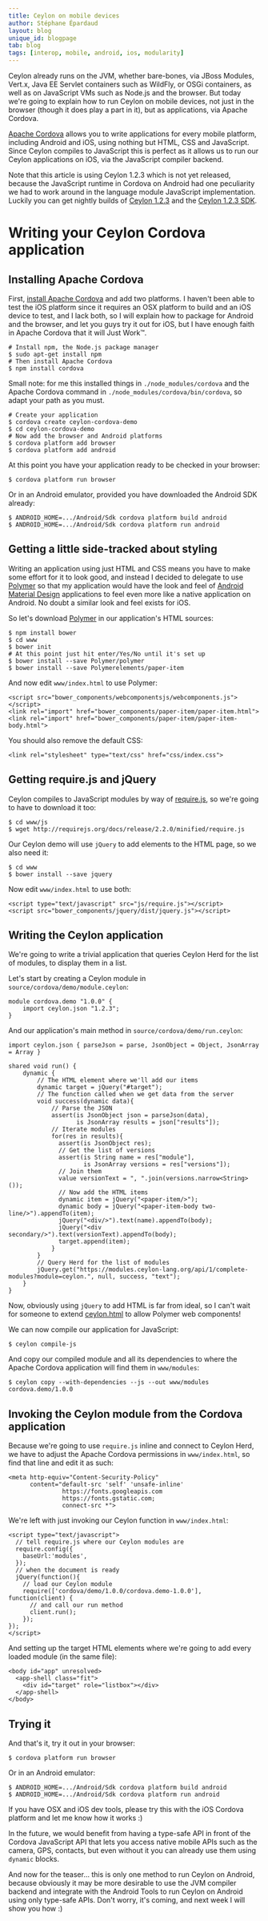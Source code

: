 ```yaml
---
title: Ceylon on mobile devices
author: Stéphane Épardaud
layout: blog
unique_id: blogpage
tab: blog
tags: [interop, mobile, android, ios, modularity]
---
```


Ceylon already runs on the JVM, whether bare-bones, via JBoss Modules, Vert.x, Java EE Servlet
containers such as WildFly, or OSGi containers, as well as on JavaScript VMs such as Node.js
and the browser. But today we're going to explain how to run Ceylon on mobile devices, not just
in the browser (though it does play a part in it), but as applications, via Apache Cordova.

[Apache Cordova](https://cordova.apache.org) allows you to write applications for every mobile
platform, including Android and iOS, using nothing but HTML, CSS and JavaScript. Since Ceylon
compiles to JavaScript this is perfect as it allows us to run our Ceylon applications on iOS,
via the JavaScript compiler backend.

Note that this article is using Ceylon 1.2.3 which is not yet released, because the JavaScript
runtime in Cordova on Android had one peculiarity we had to work around in the language module
JavaScript implementation. Luckily you can get nightly builds of 
[Ceylon 1.2.3](https://ci-ceylon.rhcloud.com/job/ceylon-distribution/) and the 
[Ceylon 1.2.3 SDK](https://ci-ceylon.rhcloud.com/job/ceylon-sdk/lastSuccessfulBuild/artifact/). 

# Writing your Ceylon Cordova application

## Installing Apache Cordova

First, [install Apache Cordova](https://cordova.apache.org/#getstarted) and add two platforms.
I haven't been able to test the iOS platform since it requires an OSX platform to build and
an iOS device to test, and I lack both, so I will explain how to package for Android and the
browser, and let you guys try it out for iOS, but I have enough faith in Apache Cordova that
it will Just Work™.

<!-- try: -->
<!-- lang: bash -->
    # Install npm, the Node.js package manager
    $ sudo apt-get install npm
    # Then install Apache Cordova
    $ npm install cordova

Small note: for me this installed things in `./node_modules/cordova` and the Apache Cordova
command in `./node_modules/cordova/bin/cordova`, so adapt your path as you must.

<!-- try: -->
<!-- lang: bash -->
    # Create your application
    $ cordova create ceylon-cordova-demo
    $ cd ceylon-cordova-demo
    # Now add the browser and Android platforms
    $ cordova platform add browser
    $ cordova platform add android

At this point you have your application ready to be checked in your browser:

<!-- try: -->
<!-- lang: bash -->
    $ cordova platform run browser

Or in an Android emulator, provided you have downloaded the Android SDK already:

<!-- try: -->
<!-- lang: bash -->
    $ ANDROID_HOME=.../Android/Sdk cordova platform build android
    $ ANDROID_HOME=.../Android/Sdk cordova platform run android

## Getting a little side-tracked about styling

Writing an application using just HTML and CSS means you have to make some effort for
it to look good, and instead I decided to delegate to use [Polymer](https://www.polymer-project.org)
so that my application would have the look and feel of 
[Android Material Design](https://www.google.com/design/spec/material-design/introduction.html) applications
to feel even more like a native application on Android. No doubt a similar look and feel exists for iOS.

So let's download [Polymer](https://www.polymer-project.org/1.0/docs/start/getting-the-code.html) in our
application's HTML sources:

<!-- try: -->
<!-- lang: bash -->
    $ npm install bower
    $ cd www
    $ bower init
    # At this point just hit enter/Yes/No until it's set up 
    $ bower install --save Polymer/polymer
    $ bower install --save Polymerelements/paper-item

And now edit `www/index.html` to use Polymer:

<!-- try: -->
<!-- lang: html -->
    <script src="bower_components/webcomponentsjs/webcomponents.js"></script>
    <link rel="import" href="bower_components/paper-item/paper-item.html">
    <link rel="import" href="bower_components/paper-item/paper-item-body.html">

You should also remove the default CSS:

<!-- try: -->
<!-- lang: html -->
    <link rel="stylesheet" type="text/css" href="css/index.css">

## Getting require.js and jQuery

Ceylon compiles to JavaScript modules by way of [require.js](http://requirejs.org), so we're going to
have to download it too:

<!-- try: -->
<!-- lang: bash -->
    $ cd www/js
    $ wget http://requirejs.org/docs/release/2.2.0/minified/require.js

Our Ceylon demo will use `jQuery` to add elements to the HTML page, so we also need it:

<!-- try: -->
<!-- lang: bash -->
    $ cd www
    $ bower install --save jquery

Now edit `www/index.html` to use both:

<!-- try: -->
<!-- lang: html -->
    <script type="text/javascript" src="js/require.js"></script>
    <script src="bower_components/jquery/dist/jquery.js"></script>

## Writing the Ceylon application

We're going to write a trivial application that queries Ceylon Herd for the list of modules, to display them
in a list.

Let's start by creating a Ceylon module in `source/cordova/demo/module.ceylon`:

<!-- try: -->
    module cordova.demo "1.0.0" {
        import ceylon.json "1.2.3";
    }

And our application's main method in `source/cordova/demo/run.ceylon`:

<!-- try: -->
    import ceylon.json { parseJson = parse, JsonObject = Object, JsonArray = Array }
    
    shared void run() {
        dynamic {
            // The HTML element where we'll add our items
            dynamic target = jQuery("#target");
            // The function called when we get data from the server
            void success(dynamic data){
                // Parse the JSON
                assert(is JsonObject json = parseJson(data),
                       is JsonArray results = json["results"]);
                // Iterate modules
                for(res in results){
                  assert(is JsonObject res);
                  // Get the list of versions
                  assert(is String name = res["module"],
                         is JsonArray versions = res["versions"]);
                  // Join them
                  value versionText = ", ".join(versions.narrow<String>());
                  // Now add the HTML items
                  dynamic item = jQuery("<paper-item/>");
                  dynamic body = jQuery("<paper-item-body two-line/>").appendTo(item);
                  jQuery("<div/>").text(name).appendTo(body);
                  jQuery("<div secondary/>").text(versionText).appendTo(body);
                  target.append(item);
                }
            }
            // Query Herd for the list of modules
            jQuery.get("https://modules.ceylon-lang.org/api/1/complete-modules?module=ceylon.", null, success, "text");
        }
    }

Now, obviously using `jQuery` to add HTML is far from ideal, so I can't wait for someone to
extend [ceylon.html](https://herd.ceylon-lang.org/modules/ceylon.html) to allow Polymer web
components!

We can now compile our application for JavaScript:

<!-- try: -->
<!-- lang: bash -->
    $ ceylon compile-js

And copy our compiled module and all its dependencies to where the Apache Cordova application
will find them in `www/modules`:

<!-- try: -->
<!-- lang: bash -->
    $ ceylon copy --with-dependencies --js --out www/modules cordova.demo/1.0.0

## Invoking the Ceylon module from the Cordova application

Because we're going to use `require.js` inline and connect to Ceylon Herd, we have to adjust the Apache
Cordova permissions in `www/index.html`, so find that line and edit it as such:

<!-- try: -->
<!-- lang: html -->
    <meta http-equiv="Content-Security-Policy" 
          content="default-src 'self' 'unsafe-inline' 
                   https://fonts.googleapis.com
                   https://fonts.gstatic.com;
                   connect-src *">

We're left with just invoking our Ceylon function in `www/index.html`:

<!-- try: -->
<!-- lang: html -->
    <script type="text/javascript">
      // tell require.js where our Ceylon modules are 
      require.config({
        baseUrl:'modules',
      });
      // when the document is ready
      jQuery(function(){
        // load our Ceylon module
        require(['cordova/demo/1.0.0/cordova.demo-1.0.0'], function(client) {
          // and call our run method
          client.run();
        });
    });
    </script>

And setting up the target HTML elements where we're going to add every loaded module (in
the same file):

<!-- try: -->
<!-- lang: html -->
    <body id="app" unresolved>
      <app-shell class="fit">
        <div id="target" role="listbox"></div>
      </app-shell>
    </body>

## Trying it

And that's it, try it out in your browser:

<!-- try: -->
<!-- lang: bash -->
    $ cordova platform run browser
Or in an Android emulator:

<!-- try: -->
<!-- lang: bash -->
    $ ANDROID_HOME=.../Android/Sdk cordova platform build android
    $ ANDROID_HOME=.../Android/Sdk cordova platform run android

If you have OSX and iOS dev tools, please try this with the iOS Cordova platform and let
me know how it works :)

In the future, we would benefit from having a type-safe API in front of the Cordova JavaScript
API that lets you access native mobile APIs such as the camera, GPS, contacts, but even without
it you can already use them using `dynamic` blocks.

And now for the teaser… this is only one method to run Ceylon on Android, because obviously it
may be more desirable to use the JVM compiler backend and integrate with the Android Tools to
run Ceylon on Android using only type-safe APIs. Don't worry, it's coming, and next week I will
show you how :)

